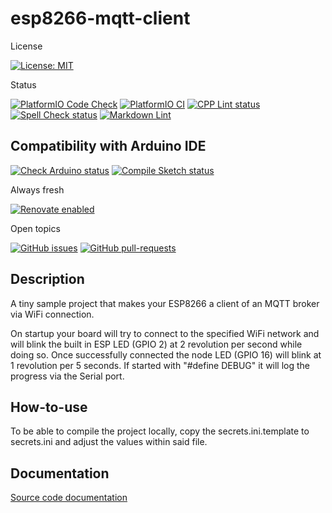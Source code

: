 # esp8266-mqtt-client

License

[![License: MIT](https://img.shields.io/badge/License-MIT-yellow.svg)](https://opensource.org/licenses/MIT)

Status

[![PlatformIO Code Check](https://github.com/TheRealArthurDent/esp8266-mqtt-client/actions/workflows/platformio-check.yaml/badge.svg)](https://github.com/TheRealArthurDent/esp8266-mqtt-client/actions/workflows/platformio-check.yaml)
[![PlatformIO CI](https://github.com/TheRealArthurDent/esp8266-mqtt-client/actions/workflows/platformio-ci.yaml/badge.svg)](https://github.com/TheRealArthurDent/esp8266-mqtt-client/actions/workflows/platformio-ci.yaml)
[![CPP Lint status](https://github.com/TheRealArthurDent/esp8266-mqtt-client/actions/workflows/cpp-lint.yaml/badge.svg)](https://github.com/TheRealArthurDent/esp8266-mqtt-client/actions/workflows/cpp-lint.yaml)
[![Spell Check status](https://github.com/TheRealArthurDent/esp8266-mqtt-client/actions/workflows/spell-check.yaml/badge.svg)](https://github.com/TheRealArthurDent/esp8266-mqtt-client/actions/workflows/spell-check.yaml)
[![Markdown Lint](https://github.com/TheRealArthurDent/esp8266-mqtt-client/actions/workflows/markdown-lint.yaml/badge.svg)](https://github.com/TheRealArthurDent/esp8266-mqtt-client/actions/workflows/markdown-lint.yaml)

## Compatibility with Arduino IDE

[![Check Arduino status](https://github.com/TheRealArthurDent/esp8266-mqtt-client/actions/workflows/check-arduino.yaml/badge.svg)](https://github.com/TheRealArthurDent/esp8266-mqtt-client/actions/workflows/check-arduino.yaml)
[![Compile Sketch status](https://github.com/TheRealArthurDent/esp8266-mqtt-client/actions/workflows/compile-sketch.yaml/badge.svg)](https://github.com/TheRealArthurDent/esp8266-mqtt-client/actions/workflows/compile-sketch.yaml)

Always fresh

[![Renovate enabled](https://img.shields.io/badge/renovate-enabled-brightgreen.svg)](https://renovatebot.com/)

Open topics

[![GitHub issues](https://img.shields.io/github/issues/TheRealArthurDent/esp8266-mqtt-client.svg)](https://GitHub.com/TheRealArthurDent/esp8266-mqtt-client/issues/)
[![GitHub pull-requests](https://img.shields.io/github/issues-pr/TheRealArthurDent/esp8266-mqtt-client.svg)](https://GitHub.com/TheRealArthurDent/esp8266-mqtt-client/pull/)

## Description

A tiny sample project that makes your ESP8266 a client of an MQTT broker via
WiFi connection.

On startup your board will try to connect to the specified WiFi network and
will blink the built in ESP LED (GPIO 2) at 2 revolution per second while
doing so. Once successfully connected the node LED (GPIO 16) will blink
at 1 revolution per 5 seconds. If started with "#define DEBUG" it will log
the progress via the Serial port.

## How-to-use

To be able to compile the project locally, copy the secrets.ini.template
to secrets.ini and adjust the values within said file.

## Documentation

[Source code documentation](https://therealarthurdent.github.io/esp8266-mqtt-client/index.html)

